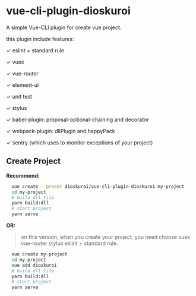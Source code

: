 # vue-cli-plugin-dioskuroi
A simple Vue-CLI plugin for create vue project.

this plugin include features:

✓ eslint + standard rule

✓ vuex

✓ vue-router

✓ element-ui

✓ unit test

✓ stylus

✓ babel-plugin: proposal-optional-chaining and decorator

✓ webpack-plugin: dllPlugin and happyPack

✓ sentry (which uses to monitor exceptions of your project)

## Create Project
**Recommend:**
```bash
  vue create --preset dioskuroi/vue-cli-plugin-dioskuroi my-project
  cd my-project
  # build dll file
  yarn build:dll
  # start project
  yarn serve
```
**OR:**
> on this version, when you create your project, you need choose vuex vue-router stylus eslint + standard rule.
```bash
  vue create my-project
  cd my-project
  vue add dioskuroi
  # build dll file
  yarn build:dll
  # start project
  yarn serve
```